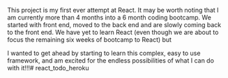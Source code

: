 This project is my first ever attempt at React. It may be worth noting that I am currently more than 4 months into a 6 month coding bootcamp. We started with front end, moved to the back end and are slowly coming back to the front end. We have yet to learn React (even though we are about to focus the remaining six weeks of bootcamp to React) but 

I wanted to get ahead by starting to learn this complex, easy to use framework, and am excited for the endless possibilities of what I can do with it!!!# react_todo_heroku
